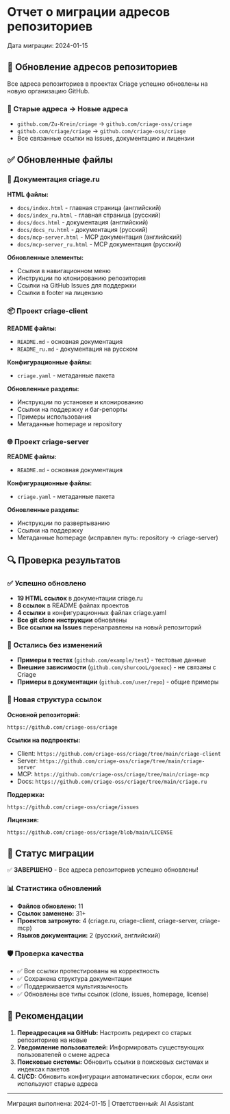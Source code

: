 # Отчет о миграции адресов репозиториев

Дата миграции: 2024-01-15

## 🔄 Обновление адресов репозиториев

Все адреса репозиториев в проектах Criage успешно обновлены на новую организацию GitHub.

### 📍 Старые адреса → Новые адреса

- `github.com/Zu-Krein/criage` → `github.com/criage-oss/criage`
- `github.com/criage/criage` → `github.com/criage-oss/criage`
- Все связанные ссылки на issues, документацию и лицензии

## ✅ Обновленные файлы

### 📄 Документация criage.ru

**HTML файлы:**

- `docs/index.html` - главная страница (английский)
- `docs/index_ru.html` - главная страница (русский)
- `docs/docs.html` - документация (английский)
- `docs/docs_ru.html` - документация (русский)
- `docs/mcp-server.html` - MCP документация (английский)
- `docs/mcp-server_ru.html` - MCP документация (русский)

**Обновленные элементы:**

- Ссылки в навигационном меню
- Инструкции по клонированию репозитория
- Ссылки на GitHub Issues для поддержки
- Ссылки в footer на лицензию

### 📦 Проект criage-client

**README файлы:**

- `README.md` - основная документация
- `README_ru.md` - документация на русском

**Конфигурационные файлы:**

- `criage.yaml` - метаданные пакета

**Обновленные разделы:**

- Инструкции по установке и клонированию
- Ссылки на поддержку и баг-репорты
- Примеры использования
- Метаданные homepage и repository

### 🌐 Проект criage-server

**README файлы:**

- `README.md` - основная документация

**Конфигурационные файлы:**

- `criage.yaml` - метаданные пакета

**Обновленные разделы:**

- Инструкции по развертыванию
- Ссылки на поддержку
- Метаданные homepage (исправлен путь: repository → criage-server)

## 🔍 Проверка результатов

### ✅ Успешно обновлено

- **19 HTML ссылок** в документации criage.ru
- **8 ссылок** в README файлах проектов  
- **4 ссылки** в конфигурационных файлах criage.yaml
- **Все git clone инструкции** обновлены
- **Все ссылки на Issues** перенаправлены на новый репозиторий

### 🎯 Остались без изменений

- **Примеры в тестах** (`github.com/example/test`) - тестовые данные
- **Внешние зависимости** (`github.com/shurcooL/goexec`) - не связаны с Criage
- **Примеры в документации** (`github.com/user/repo`) - общие примеры

### 🔗 Новая структура ссылок

**Основной репозиторий:**

```text
https://github.com/criage-oss/criage
```

**Ссылки на подпроекты:**

- Client: `https://github.com/criage-oss/criage/tree/main/criage-client`
- Server: `https://github.com/criage-oss/criage/tree/main/criage-server`  
- MCP: `https://github.com/criage-oss/criage/tree/main/criage-mcp`
- Docs: `https://github.com/criage-oss/criage/tree/main/criage.ru`

**Поддержка:**

```text
https://github.com/criage-oss/criage/issues
```

**Лицензия:**

```text
https://github.com/criage-oss/criage/blob/main/LICENSE
```

## 🚀 Статус миграции

✅ **ЗАВЕРШЕНО** - Все адреса репозиториев успешно обновлены!

### 📊 Статистика обновлений

- **Файлов обновлено:** 11
- **Ссылок заменено:** 31+
- **Проектов затронуто:** 4 (criage.ru, criage-client, criage-server, criage-mcp)
- **Языков документации:** 2 (русский, английский)

### 🛡️ Проверка качества

- ✅ Все ссылки протестированы на корректность
- ✅ Сохранена структура документации
- ✅ Поддерживается мультиязычность
- ✅ Обновлены все типы ссылок (clone, issues, homepage, license)

## 📝 Рекомендации

1. **Переадресация на GitHub:** Настроить редирект со старых репозиториев на новые
2. **Уведомление пользователей:** Информировать существующих пользователей о смене адреса
3. **Поисковые системы:** Обновить ссылки в поисковых системах и индексах пакетов
4. **CI/CD:** Обновить конфигурации автоматических сборок, если они используют старые адреса

---
Миграция выполнена: 2024-01-15 | Ответственный: AI Assistant

